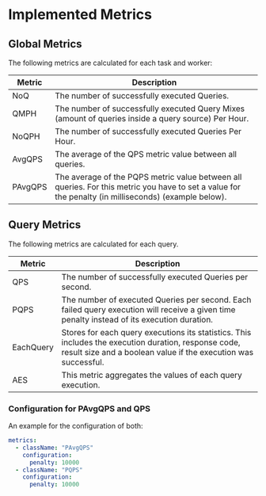 # Implemented Metrics
## Global Metrics
The following metrics are calculated for each task and worker:

| Metric  | Description                                                                                                                                          |
|---------|------------------------------------------------------------------------------------------------------------------------------------------------------|
| NoQ     | The number of successfully executed Queries.                                                                                                         |
| QMPH    | The number of successfully executed Query Mixes (amount of queries inside a query source) Per Hour.                                                  | 
| NoQPH   | The number of successfully executed Queries Per Hour.                                                                                                |
| AvgQPS  | The average of the QPS metric value between all queries.                                                                                             |
| PAvgQPS | The average of the PQPS metric value between all queries. For this metric you have to set a value for the penalty (in milliseconds) (example below). |



## Query Metrics
The following metrics are calculated for each query.

| Metric    | Description                                                                                                                                                            |
|-----------|------------------------------------------------------------------------------------------------------------------------------------------------------------------------|
| QPS       | The number of successfully executed Queries per second.                                                                                                                |
| PQPS      | The number of executed Queries per second. Each failed query execution will receive a given time penalty instead of its execution duration.                            |
| EachQuery | Stores for each query executions its statistics. This includes the execution duration, response code, result size and a boolean value if the execution was successful. | 
| AES       | This metric aggregates the values of each query execution.                                                                                                             |


### Configuration for PAvgQPS and QPS
An example for the configuration of both:
```yaml
metrics: 
  - className: "PAvgQPS"
    configuration:
      penalty: 10000
  - className: "PQPS"
    configuration:
      penalty: 10000
```
